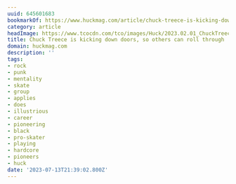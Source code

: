 ```yaml
---
uuid: 645601683
bookmarkOf: https://www.huckmag.com/article/chuck-treece-is-kicking-down-doors-so-others-can-roll-through
category: article
headImage: https://www.tcocdn.com/tco/images/Huck/2023.02.01_ChuckTreece-5610.tif?mtime=1688378790
title: Chuck Treece is kicking down doors, so others can roll through
domain: huckmag.com
description: ''
tags:
- rock
- punk
- mentality
- skate
- group
- applies
- does
- illustrious
- career
- pioneering
- black
- pro-skater
- playing
- hardcore
- pioneers
- huck
date: '2023-07-13T21:39:02.800Z'
---
```



